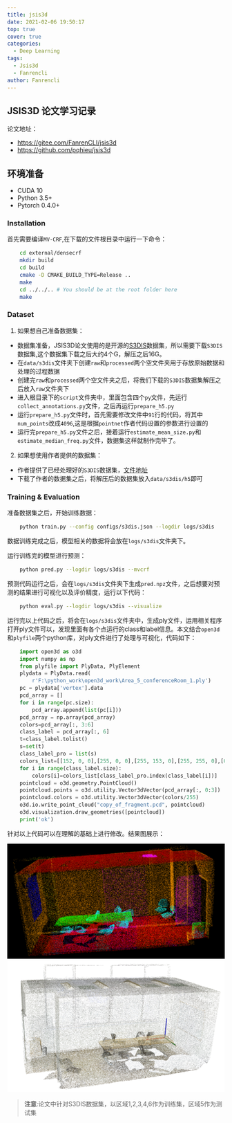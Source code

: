 ```yaml
---
title: jsis3d
date: 2021-02-06 19:50:17
top: true
cover: true
categories:
  - Deep Learning
tags:
  - Jsis3d
  - Fanrencli
author: Fanrencli
---
```

## JSIS3D 论文学习记录

论文地址：

- https://gitee.com/FanrenCLI/jsis3d
- https://github.com/pqhieu/jsis3d
  
## 环境准备
- CUDA 10
- Python 3.5+
- Pytorch 0.4.0+

### Installation
首先需要编译`MV-CRF`,在下载的文件根目录中运行一下命令：
```sh
    cd external/densecrf
    mkdir build
    cd build
    cmake -D CMAKE_BUILD_TYPE=Release ..
    make
    cd ../../.. # You should be at the root folder here
    make
```


### Dataset
1. 如果想自己准备数据集：
- 数据集准备，JSIS3D论文使用的是开源的[S3DIS](http://buildingparser.stanford.edu/dataset.html)数据集，所以需要下载`S3DIS`数据集,这个数据集下载之后大约4个G，解压之后16G。
- 在`data/s3dis`文件夹下创建`raw`和`processed`两个空文件夹用于存放原始数据和处理的过程数据
- 创建完`raw`和`processed`两个空文件夹之后，将我们下载的`S3DIS`数据集解压之后放入`raw`文件夹下
- 进入根目录下的`script`文件夹中，里面包含四个`py`文件，先运行`collect_annotations.py`文件，之后再运行`prepare_h5.py`
- 运行`prepare_h5.py`文件时，首先需要修改文件中`91`行的代码，将其中`num_points`改成`4096`,这是根据`pointnet`作者代码设置的参数进行设置的
- 运行完`prepare_h5.py`文件之后，接着运行`estimate_mean_size.py`和`estimate_median_freq.py`文件，数据集这样就制作完毕了。
2. 如果想使用作者提供的数据集：
- 作者提供了已经处理好的`S3DIS`数据集，[文件地址](https://drive.google.com/open?id=1s1cFfb8cInM-SNHQoTGxN9BIyNpNQK6x)
- 下载了作者的数据集之后，将解压后的数据集放入`data/s3dis/h5`即可


### Training & Evaluation

准备数据集之后，开始训练数据：
```sh
    python train.py --config configs/s3dis.json --logdir logs/s3dis
```
数据训练完成之后，模型相关的数据将会放在`logs/s3dis`文件夹下。

运行训练完的模型进行预测：
```sh
    python pred.py --logdir logs/s3dis --mvcrf
```

预测代码运行之后，会在`logs/s3dis`文件夹下生成`pred.npz`文件，之后想要对预测的结果进行可视化以及评价精度，运行以下代码：
```sh
    python eval.py --logdir logs/s3dis --visualize
```
运行完以上代码之后，将会在`logs/s3dis`文件夹中，生成ply文件，运用相关程序打开ply文件可以，发现里面有各个点运行的class和label信息。本文结合`open3d`和`plyfile`两个python库，对ply文件进行了处理与可视化，代码如下：
```python
    import open3d as o3d
    import numpy as np
    from plyfile import PlyData, PlyElement
    plydata = PlyData.read(
        r'F:\python_work\open3d_work\Area_5_conferenceRoom_1.ply')
    pc = plydata['vertex'].data
    pcd_array = []
    for i in range(pc.size):
        pcd_array.append(list(pc[i]))
    pcd_array = np.array(pcd_array)
    colors=pcd_array[:, 3:6]
    class_label = pcd_array[:, 6]
    t=class_label.tolist()
    s=set(t)
    class_label_pro = list(s)
    colors_list=[[152, 0, 0],[255, 0, 0],[255, 153, 0],[255, 255, 0],[0, 255, 0],[0, 255, 255],[74, 134, 232],[0, 0, 255],[255, 0, 255],[230, 184, 175],[252, 229, 205],[208, 224, 227],[221, 126, 107]]
    for i in range(class_label.size):
        colors[i]=colors_list[class_label_pro.index(class_label[i])]
    pointcloud = o3d.geometry.PointCloud()
    pointcloud.points = o3d.utility.Vector3dVector(pcd_array[:, 0:3])
    pointcloud.colors = o3d.utility.Vector3dVector(colors/255)
    o3d.io.write_point_cloud("copy_of_fragment.pcd", pointcloud)
    o3d.visualization.draw_geometries([pointcloud])
    print('ok')
```
针对以上代码可以在理解的基础上进行修改。结果图展示：

![wenjian](1.png)
![wenjian](2.png)

> **注意**:论文中针对S3DIS数据集，以区域1,2,3,4,6作为训练集，区域5作为测试集 

